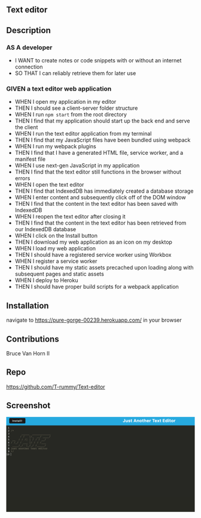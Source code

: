 ## Text editor

## Description

### AS A developer

- I WANT to create notes or code snippets with or without an internet connection
- SO THAT I can reliably retrieve them for later use

### GIVEN a text editor web application

- WHEN I open my application in my editor
- THEN I should see a client-server folder structure
- WHEN I run `npm start` from the root directory
- THEN I find that my application should start up the back end and serve the client
- WHEN I run the text editor application from my terminal
- THEN I find that my JavaScript files have been bundled using webpack
- WHEN I run my webpack plugins
- THEN I find that I have a generated HTML file, service worker, and a manifest file
- WHEN I use next-gen JavaScript in my application
- THEN I find that the text editor still functions in the browser without errors
- WHEN I open the text editor
- THEN I find that IndexedDB has immediately created a database storage
- WHEN I enter content and subsequently click off of the DOM window
- THEN I find that the content in the text editor has been saved with IndexedDB
- WHEN I reopen the text editor after closing it
- THEN I find that the content in the text editor has been retrieved from our IndexedDB database
- WHEN I click on the Install button
- THEN I download my web application as an icon on my desktop
- WHEN I load my web application
- THEN I should have a registered service worker using Workbox
- WHEN I register a service worker
- THEN I should have my static assets precached upon loading along with subsequent pages and static assets
- WHEN I deploy to Heroku
- THEN I should have proper build scripts for a webpack application

## Installation

navigate to https://pure-gorge-00239.herokuapp.com/ in your browser

## Contributions

Bruce Van Horn II

## Repo

https://github.com/T-rummy/Text-editor

## Screenshot

![alt text](text-edit.jpg)
